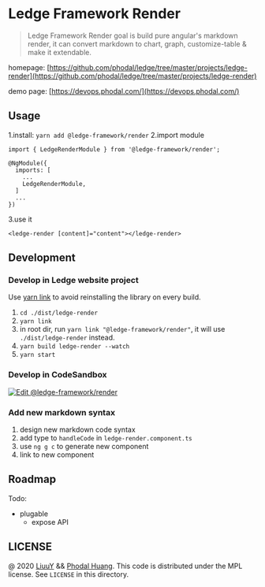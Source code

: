 # Ledge Framework Render

> Ledge Framework Render goal is build pure angular's markdown render, it can convert markdown to chart, graph, customize-table & make it extendable.

homepage: [https://github.com/phodal/ledge/tree/master/projects/ledge-render](https://github.com/phodal/ledge/tree/master/projects/ledge-render)

demo page: [https://devops.phodal.com/](https://devops.phodal.com/)

## Usage

1.install: `yarn add @ledge-framework/render`
2.import module

```
import { LedgeRenderModule } from '@ledge-framework/render';

@NgModule({
  imports: [
    ...
    LedgeRenderModule,
  ]
  ...
})
```

3.use it

```
<ledge-render [content]="content"></ledge-render>
```

## Development

### Develop in Ledge website project

Use [yarn link](https://classic.yarnpkg.com/en/docs/cli/link/) to avoid reinstalling the library on every build.

1. `cd ./dist/ledge-render`
2. `yarn link`
3. in root dir, run `yarn link "@ledge-framework/render"`, it will use `./dist/ledge-render` instead.
4. `yarn build ledge-render --watch`
5. `yarn start`


### Develop in CodeSandbox

[![Edit @ledge-framework/render](https://codesandbox.io/static/img/play-codesandbox.svg)](https://codesandbox.io/s/ledge-frameworkrender-349x9?fontsize=14&hidenavigation=1&theme=dark)

### Add new markdown syntax

1. design new markdown code syntax
2. add type to `handleCode` in `ledge-render.component.ts`
3. use `ng g c` to generate new component
4. link to new component

## Roadmap

Todo:

- plugable
  - expose API

## LICENSE

@ 2020 [LiuuY](https://github.com/LiuuY) && [Phodal Huang](https://github.com/phodal). This code is distributed under the MPL license. See `LICENSE` in this directory.

